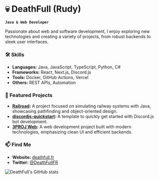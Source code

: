 # 💀 DeathFull (Rudy)

**`Java & Web Developer`**

Passionate about web and software development, I enjoy exploring new technologies and creating a variety of projects, from robust backends to sleek user interfaces.

### 🛠️ Skills
- **Languages:** Java, JavaScript, TypeScript, Python, C#
- **Frameworks:** React, Next.js, Discord.js
- **Tools:** Docker, GitHub Actions, Vercel
- **Others:** REST APIs, Automation

### 📌 Featured Projects
- **[Railroad](https://github.com/DeathFull/Railroad):** A project focused on simulating railway systems with Java, showcasing pathfinding and object-oriented design.
- **[discordjs-quickstart](https://github.com/DeathFull/discordjs-quickstart):** A template to quickly get started with Discord.js bot development.
- **[3PROJ Web](https://github.com/DeathFull/3PROJ-Web):** A web development project built with modern technologies, emphasizing clean UI and efficient backends.

### 📫 Find Me
- **Website:** [deathfull.fr](https://deathfull.fr)
- **Twitter:** [@DeathFullFR](https://twitter.com/DeathFullFR)

![DeathFull's GitHub stats](https://github-readme-stats.vercel.app/api?username=DeathFull&theme=dracula&show_icons=true)
